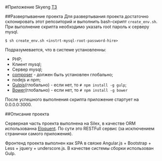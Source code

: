 #Приложение Skyeng
[ТЗ](https://docs.google.com/document/d/1yr4Fm7Ul_EoJK2o75HGISm8RirQ9IOz9drIyKvKn8sA/edit?usp=sharing)

##Развертываение проекта
Для развертывания проекта достаточно склонировать этот репозиторий и выполнить bash-скрипт `create_env.sh`. При выполнение скрипта необходимо указать root пароль к серверу mysql. 
```
$ sh create_env.sh <instrt-mysql-root-password-hire>
```
Подразумевается, что в системе установленны:
- PHP;
- Клиент mysql;
- Сервер mysql;
- [composer](https://getcomposer.org/) - должен быть установлен глобально;
- nodejs и npm;
- [Gulpjs](http://gulpjs.com/)(глобально) - если нет, то `# npm install -g gulp`;
- [Bower](http://bower.io/)(глобально) - если нет, то `# npm install -g bower`

После успешного выполнения скрипта приложение стартует на 0.0.0.0:3000.

##Описание проекта

Серверная часть проекта выполнена на Silex, в качестве ORM использованна [Eloquent](http://laravel.com/docs/5.0/eloquent). По сути это RESTFull сервис (за исключением странички самого приложения).

Фронтенд проекта выполнен как SPA в связке Angular.js + Bootstrap + Less + jquery + underscore.js. В качестве системы сборки использован Gulp.

